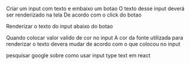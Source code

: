 Criar um input com texto e embaixo um botao
O texto desse input deverá ser renderizado na tela
De acordo com o click do botao

Renderizar o texto do input abaixo do botao

Quando colocar valor valido de cor no input
A cor da fonte utilizada para renderizar o texto devera mudar de acordo com o que colocou no input

pesquisar google sobre como usar input type text em react